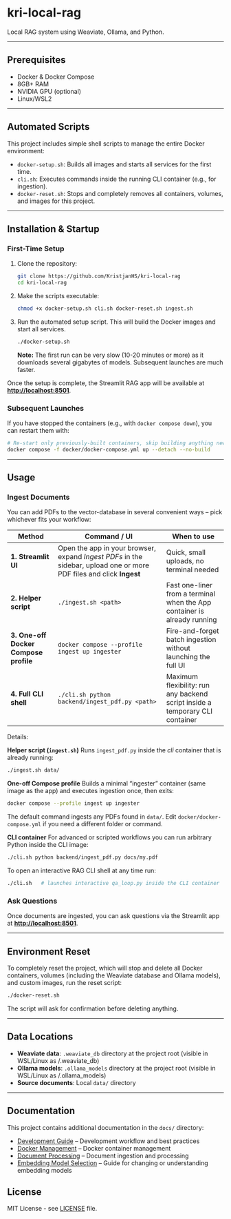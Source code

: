 # kri-local-rag

Local RAG system using Weaviate, Ollama, and Python.

---

## Prerequisites
- Docker & Docker Compose
- 8GB+ RAM
- NVIDIA GPU (optional)
- Linux/WSL2

---

## Automated Scripts

This project includes simple shell scripts to manage the entire Docker environment:

-   `docker-setup.sh`: Builds all images and starts all services for the first time.
-   `cli.sh`: Executes commands inside the running CLI container (e.g., for ingestion).
-   `docker-reset.sh`: Stops and completely removes all containers, volumes, and images for this project.

---

## Installation & Startup

### First-Time Setup

1.  Clone the repository:
    ```bash
    git clone https://github.com/KristjanHS/kri-local-rag
    cd kri-local-rag
    ```

2.  Make the scripts executable:
    ```bash
    chmod +x docker-setup.sh cli.sh docker-reset.sh ingest.sh
    ```

3.  Run the automated setup script. This will build the Docker images and start all services.
    ```bash
    ./docker-setup.sh
    ```
    **Note:** The first run can be very slow (10-20 minutes or more) as it downloads several gigabytes of models. Subsequent launches are much faster.

Once the setup is complete, the Streamlit RAG app will be available at **[http://localhost:8501](http://localhost:8501)**.

### Subsequent Launches

If you have stopped the containers (e.g., with `docker compose down`), you can restart them with:
```bash
# Re-start only previously-built containers, skip building anything new
docker compose -f docker/docker-compose.yml up --detach --no-build
```

---

## Usage

### Ingest Documents

You can add PDFs to the vector-database in several convenient ways – pick whichever fits your workflow:

| Method | Command / UI | When to use |
|--------|--------------|-------------|
| **1. Streamlit UI** | Open the app in your browser, expand *Ingest PDFs* in the sidebar, upload one or more PDF files and click **Ingest** | Quick, small uploads, no terminal needed |
| **2. Helper script** | `./ingest.sh <path>` | Fast one-liner from a terminal when the App container is already running |
| **3. One-off Docker Compose profile** | `docker compose --profile ingest up ingester` | Fire-and-forget batch ingestion without launching the full UI |
| **4. Full CLI shell** | `./cli.sh python backend/ingest_pdf.py <path>` | Maximum flexibility: run any backend script inside a temporary CLI container |

Details:

**Helper script (`ingest.sh`)**
Runs `ingest_pdf.py` inside the *cli* container that is already running:

```bash
./ingest.sh data/
```

**One-off Compose profile**
Builds a minimal “ingester” container (same image as the app) and executes ingestion once, then exits:

```bash
docker compose --profile ingest up ingester
```

The default command ingests any PDFs found in `data/`. Edit `docker/docker-compose.yml` if you need a different folder or command.

**CLI container**
For advanced or scripted workflows you can run arbitrary Python inside the CLI image:

```bash
./cli.sh python backend/ingest_pdf.py docs/my.pdf
```

To open an interactive RAG CLI shell at any time run:

```bash
./cli.sh   # launches interactive qa_loop.py inside the CLI container
```

### Ask Questions

Once documents are ingested, you can ask questions via the Streamlit app at **[http://localhost:8501](http://localhost:8501)**.

---

## Environment Reset

To completely reset the project, which will stop and delete all Docker containers, volumes (including the Weaviate database and Ollama models), and custom images, run the reset script:

```bash
./docker-reset.sh
```
The script will ask for confirmation before deleting anything.

---

## Data Locations

- **Weaviate data**: `.weaviate_db` directory at the project root (visible in WSL/Linux as <project-root>/.weaviate_db)
- **Ollama models**: `.ollama_models` directory at the project root (visible in WSL/Linux as <project-root>/.ollama_models)
- **Source documents**: Local `data/` directory

---

## Documentation

This project contains additional documentation in the `docs/` directory:

- [Development Guide](docs/DEVELOPMENT.md) – Development workflow and best practices
- [Docker Management](docs/docker-management.md) – Docker container management
- [Document Processing](docs/document-processing.md) – Document ingestion and processing
- [Embedding Model Selection](docs/embedding-model-selection.md) – Guide for changing or understanding embedding models

## License

MIT License - see [LICENSE](LICENSE) file.

